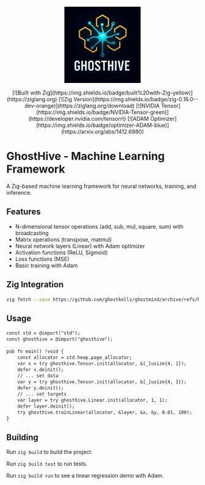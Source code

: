 <p align="center">
  <img src="assets/icons/ghosthive.png" alt="GhostHive Logo" width="200">
</p>

<p align="center">
  [![Built with Zig](https://img.shields.io/badge/built%20with-Zig-yellow)](https://ziglang.org)
  [![Zig Version](https://img.shields.io/badge/zig-0.16.0--dev-orange)](https://ziglang.org/download)
  [![NVIDIA Tensor](https://img.shields.io/badge/NVIDIA-Tensor-green)](https://developer.nvidia.com/tensorrt)
  [![ADAM Optimizer](https://img.shields.io/badge/optimizer-ADAM-blue)](https://arxiv.org/abs/1412.6980)
</p>

# GhostHive - Machine Learning Framework

A Zig-based machine learning framework for neural networks, training, and inference.

## Features

- N-dimensional tensor operations (add, sub, mul, square, sum) with broadcasting
- Matrix operations (transpose, matmul)
- Neural network layers (Linear) with Adam optimizer
- Activation functions (ReLU, Sigmoid)
- Loss functions (MSE)
- Basic training with Adam

## Zig Integration 
```bash
zig fetch --save https://github.com/ghostkellz/ghostmind/archive/refs/heads/main.tar.gz

```
## Usage

```zig
const std = @import("std");
const ghosthive = @import("ghosthive");

pub fn main() !void {
    const allocator = std.heap.page_allocator;
    var x = try ghosthive.Tensor.init(allocator, &[_]usize{4, 1});
    defer x.deinit();
    // ... set data
    var y = try ghosthive.Tensor.init(allocator, &[_]usize{4, 1});
    defer y.deinit();
    // ... set targets
    var layer = try ghosthive.Linear.init(allocator, 1, 1);
    defer layer.deinit();
    try ghosthive.trainLinear(allocator, &layer, &x, &y, 0.01, 100);
}
```
## Building

Run `zig build` to build the project.

Run `zig build test` to run tests.

Run `zig build run` to see a linear regression demo with Adam.
